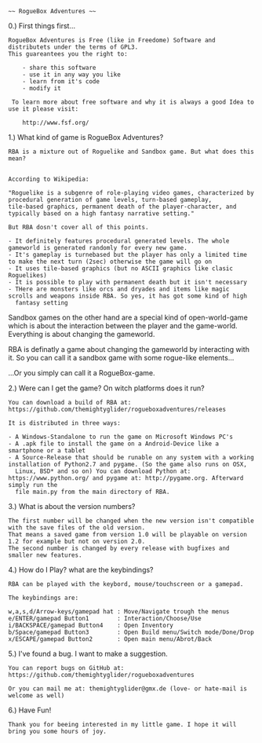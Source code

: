 ~~~~~~~~~~~~~~~~~~~~~~~~~
~~ RogueBox Adventures ~~
~~~~~~~~~~~~~~~~~~~~~~~~~

0.) First things first...

    RogueBox Adventures is Free (like in Freedome) Software and distributets under the terms of GPL3.
    This guareantees you the right to:
		
		- share this software
		- use it in any way you like
		- learn from it's code
		- modify it

     To learn more about free software and why it is always a good Idea to use it please visit:
		
		http://www.fsf.org/

1.) What kind of game is RogueBox Adventures?

    RBA is a mixture out of Roguelike and Sandbox game. But what does this mean?
    

    According to Wikipedia: 

    "Roguelike is a subgenre of role-playing video games, characterized by procedural generation of game levels, turn-based gameplay, 
    tile-based graphics, permanent death of the player-character, and typically based on a high fantasy narrative setting."

    But RBA dosn't cover all of this points.

    - It definitely features procedural generated levels. The whole gameworld is generated randomly for every new game.
    - It's gameplay is turnebased but the player has only a limited time to make the next turn (2sec) otherwise the game will go on
    - It uses tile-based graphics (but no ASCII graphics like clasic Roguelikes)
    - It is possible to play with permanent death but it isn't necessary
    - THere are monsters like orcs and dryades and items like magic scrolls and weapons inside RBA. So yes, it has got some kind of high
      fantasy setting

   Sandbox games on the other hand are a special kind of open-world-game which is about the interaction between the player and the 
   game-world. Everything is about changing the gameworld.

   RBA is definatly a game about changing the gameworld by interacting with it. So you can call it a sandbox game with some rogue-like
   elements...
   
   ...Or you simply can call it a RogueBox-game.

2.) Were can I get the game? On witch platforms does it run?

    You can download a build of RBA at: https://github.com/themightyglider/rogueboxadventures/releases

    It is distributed in three ways:

    - A Windows-Standalone to run the game on Microsoft Windows PC's
    - A .apk file to install the game on a Android-Device like a smartphone or a tablet
    - A Source-Release that should be runable on any system with a working installation of Python2.7 and pygame. (So the game also runs on OSX,
      Linux, BSD* and so on) You can download Python at: https://www.python.org/ and pygame at: http://pygame.org. Afterward simply run the 
      file main.py from the main directory of RBA.

3.) What is about the version numbers?
    
    The first number will be changed when the new version isn't compatible with the save files of the old version.
    That means a saved game from version 1.0 will be playable on version 1.2 for example but not on version 2.0.
    The second number is changed by every release with bugfixes and smaller new features.

4.) How do I Play? what are the keybindings?

    RBA can be played with the keybord, mouse/touchscreen or a gamepad.

    The keybindings are:

    w,a,s,d/Arrow-keys/gamepad hat : Move/Navigate trough the menus
    e/ENTER/gamepad Button1        : Interaction/Choose/Use
    i/BACKSPACE/gamepad Button4    : Open Inventory
    b/Space/gamepad Button3        : Open Build menu/Switch mode/Done/Drop
    x/ESCAPE/gamepad Button2       : Open main menu/Abrot/Back

5.) I've found a bug. I want to make a suggestion.

    You can report bugs on GitHub at: https://github.com/themightyglider/rogueboxadventures

    Or you can mail me at: themightyglider@gmx.de (love- or hate-mail is welcome as well)

6.) Have Fun!

    Thank you for beeing interested in my little game. I hope it will bring you some hours of joy.
